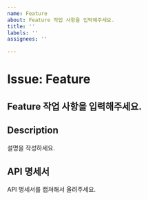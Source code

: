 ```yaml
---
name: Feature
about: Feature 작업 사항을 입력해주세요.
title: ''
labels: ''
assignees: ''

---
```


# Issue: Feature
Feature 작업 사항을 입력해주세요.
---

## Description
설명을 작성하세요.


## API 명세서
API 명세서를 캡쳐해서 올려주세요.
